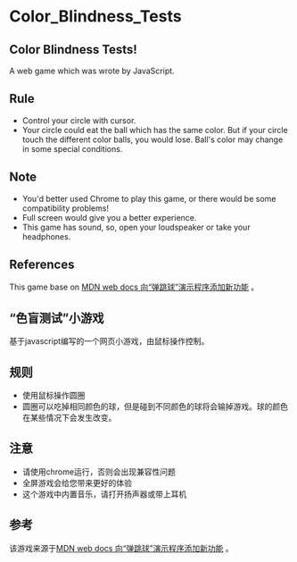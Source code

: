 # Color_Blindness_Tests
## Color Blindness Tests!
A web game which was wrote by JavaScript.

## Rule
* Control your circle with cursor.
* Your circle could eat the ball which has the same color. But if your circle touch the different color balls, you would lose. Ball's color may change in some    special conditions.

## Note

* You'd better used Chrome to play this game, or there would be some compatibility problems!
* Full screen would give you a better experience.
* This game has sound, so, open your loudspeaker or take your headphones.

## References
This game base on [MDN web docs 向“弹跳球”演示程序添加新功能](https://developer.mozilla.org/zh-CN/docs/Learn/JavaScript/Objects/%E5%90%91%E2%80%9C%E5%BC%B9%E8%B7%B3%E7%90%83%E2%80%9D%E6%BC%94%E7%A4%BA%E7%A8%8B%E5%BA%8F%E6%B7%BB%E5%8A%A0%E6%96%B0%E5%8A%9F%E8%83%BD) 。
      
## “色盲测试”小游戏
基于javascript编写的一个网页小游戏，由鼠标操作控制。

## 规则
* 使用鼠标操作圆圈
* 圆圈可以吃掉相同颜色的球，但是碰到不同颜色的球将会输掉游戏。球的颜色在某些情况下会发生改变。

## 注意

* 请使用chrome运行，否则会出现兼容性问题
* 全屏游戏会给您带来更好的体验
* 这个游戏中内置音乐，请打开扬声器或带上耳机


## 参考
该游戏来源于[MDN web docs 向“弹跳球”演示程序添加新功能](https://developer.mozilla.org/zh-CN/docs/Learn/JavaScript/Objects/%E5%90%91%E2%80%9C%E5%BC%B9%E8%B7%B3%E7%90%83%E2%80%9D%E6%BC%94%E7%A4%BA%E7%A8%8B%E5%BA%8F%E6%B7%BB%E5%8A%A0%E6%96%B0%E5%8A%9F%E8%83%BD) 。

